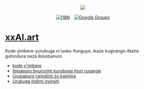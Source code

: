 <p align="center"><a href="https://wac.tax"><img src="https://cdn.jsdelivr.net/gh/wactax/img/logo.svg"/></a></p><p align="center"><a href="https://github.com/wactax/wac.tax/blob/main/doc/README.md#readme"><img alt="I18N" src="https://cdn.jsdelivr.net/gh/wactax/img/t.svg"/></a>　<a href="https://groups.google.com/u/2/g/wactax"><img alt="Google Groups" src="https://cdn.jsdelivr.net/gh/wactax/img/g-groups.svg"/></a></p>

# [xxAI.art](https://xxAI.art)

Kode yimbere-yurubuga ni isoko ifunguye, ikaze kugirango ifashe guhindura neza ibisobanuro

* [kode y'imbere](https://github.com/xxai-art/web)
* [Ibipapuro byururimi kurubuga muri rusange](https://github.com/xxai-art/web/tree/main/i18n)
* [Urupapuro rwindimi zo kwinjira](https://github.com/wacpkg/user/tree/main/ui.i18n)
* [Urubuga Indimi nyinshi](https://github.com/xxai-doc)
